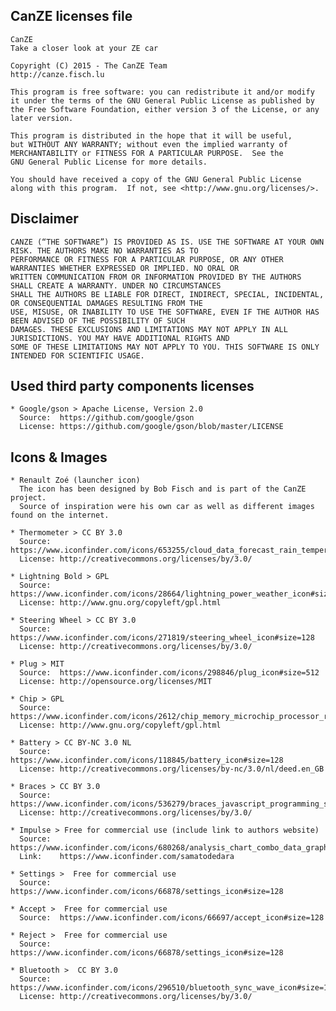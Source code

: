 CanZE licenses file
-------------------

    CanZE
    Take a closer look at your ZE car

    Copyright (C) 2015 - The CanZE Team
    http://canze.fisch.lu

    This program is free software: you can redistribute it and/or modify
    it under the terms of the GNU General Public License as published by
    the Free Software Foundation, either version 3 of the License, or any
    later version.

    This program is distributed in the hope that it will be useful,
    but WITHOUT ANY WARRANTY; without even the implied warranty of
    MERCHANTABILITY or FITNESS FOR A PARTICULAR PURPOSE.  See the
    GNU General Public License for more details.

    You should have received a copy of the GNU General Public License
    along with this program.  If not, see <http://www.gnu.org/licenses/>.


Disclaimer
----------

    CANZE (“THE SOFTWARE”) IS PROVIDED AS IS. USE THE SOFTWARE AT YOUR OWN RISK. THE AUTHORS MAKE NO WARRANTIES AS TO
    PERFORMANCE OR FITNESS FOR A PARTICULAR PURPOSE, OR ANY OTHER WARRANTIES WHETHER EXPRESSED OR IMPLIED. NO ORAL OR
    WRITTEN COMMUNICATION FROM OR INFORMATION PROVIDED BY THE AUTHORS SHALL CREATE A WARRANTY. UNDER NO CIRCUMSTANCES
    SHALL THE AUTHORS BE LIABLE FOR DIRECT, INDIRECT, SPECIAL, INCIDENTAL, OR CONSEQUENTIAL DAMAGES RESULTING FROM THE
    USE, MISUSE, OR INABILITY TO USE THE SOFTWARE, EVEN IF THE AUTHOR HAS BEEN ADVISED OF THE POSSIBILITY OF SUCH
    DAMAGES. THESE EXCLUSIONS AND LIMITATIONS MAY NOT APPLY IN ALL JURISDICTIONS. YOU MAY HAVE ADDITIONAL RIGHTS AND
    SOME OF THESE LIMITATIONS MAY NOT APPLY TO YOU. THIS SOFTWARE IS ONLY INTENDED FOR SCIENTIFIC USAGE.


Used third party components licenses
------------------------------------

    * Google/gson > Apache License, Version 2.0
      Source:  https://github.com/google/gson
      License: https://github.com/google/gson/blob/master/LICENSE


Icons & Images
--------------

    * Renault Zoé (launcher icon)
      The icon has been designed by Bob Fisch and is part of the CanZE project.
      Source of inspiration were his own car as well as different images found on the internet.

    * Thermometer > CC BY 3.0
      Source:  https://www.iconfinder.com/icons/653255/cloud_data_forecast_rain_temperature_thermometer_thermometre_icon#size=128
      License: http://creativecommons.org/licenses/by/3.0/

    * Lightning Bold > GPL
      Source:  https://www.iconfinder.com/icons/28664/lightning_power_weather_icon#size=128
      License: http://www.gnu.org/copyleft/gpl.html

    * Steering Wheel > CC BY 3.0
      Source:  https://www.iconfinder.com/icons/271819/steering_wheel_icon#size=128
      License: http://creativecommons.org/licenses/by/3.0/

    * Plug > MIT
      Source:  https://www.iconfinder.com/icons/298846/plug_icon#size=512
      License: http://opensource.org/licenses/MIT

    * Chip > GPL
      Source:  https://www.iconfinder.com/icons/2612/chip_memory_microchip_processor_ram_icon#size=128
      License: http://www.gnu.org/copyleft/gpl.html

    * Battery > CC BY-NC 3.0 NL
      Source:  https://www.iconfinder.com/icons/118845/battery_icon#size=128
      License: http://creativecommons.org/licenses/by-nc/3.0/nl/deed.en_GB

    * Braces > CC BY 3.0
      Source:  https://www.iconfinder.com/icons/536279/braces_javascript_programming_script_icon#size=128
      License: http://creativecommons.org/licenses/by/3.0/

    * Impulse > Free for commercial use (include link to authors website)
      Source:  https://www.iconfinder.com/icons/680268/analysis_chart_combo_data_graph_icon#size=128
      Link:    https://www.iconfinder.com/samatodedara

    * Settings >  Free for commercial use
      Source:  https://www.iconfinder.com/icons/66878/settings_icon#size=128

    * Accept >  Free for commercial use
      Source:  https://www.iconfinder.com/icons/66697/accept_icon#size=128

    * Reject >  Free for commercial use
      Source:  https://www.iconfinder.com/icons/66878/settings_icon#size=128

    * Bluetooth >  CC BY 3.0
      Source:  https://www.iconfinder.com/icons/296510/bluetooth_sync_wave_icon#size=128
      License: http://creativecommons.org/licenses/by/3.0/

